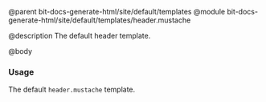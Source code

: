 @parent bit-docs-generate-html/site/default/templates
@module bit-docs-generate-html/site/default/templates/header.mustache

@description The default header template.

@body

### Usage

The default `header.mustache` template.
